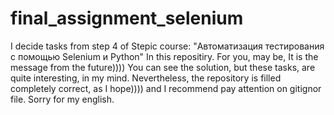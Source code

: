 # final_assignment_selenium
I decide tasks from step 4 of Stepic course: "Автоматизация тестирования с помощью Selenium и Python" In this repositiry.
For you, may be, It is the message from the future))))
You can see the solution, but these tasks, are quite interesting, in my mind.
Nevertheless, the repository is filled completely correct, as I hope)))) and I recommend pay attention on gitignor file. Sorry for my english.
